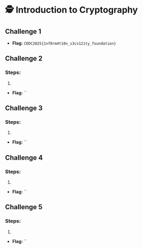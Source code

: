 # 🕵 Introduction to Cryptography 

## Challenge 1

* **Flag:** `CDDC2025{1nf0rm4t10n_s3cv12ity_foundation}`

## Challenge 2

### Steps:

1. 

* **Flag:** ``

## Challenge 3

### Steps:

1. 

* **Flag:** ``

## Challenge 4

### Steps:

1. 

* **Flag:** ``

## Challenge 5

### Steps:

1. 

* **Flag:** ``